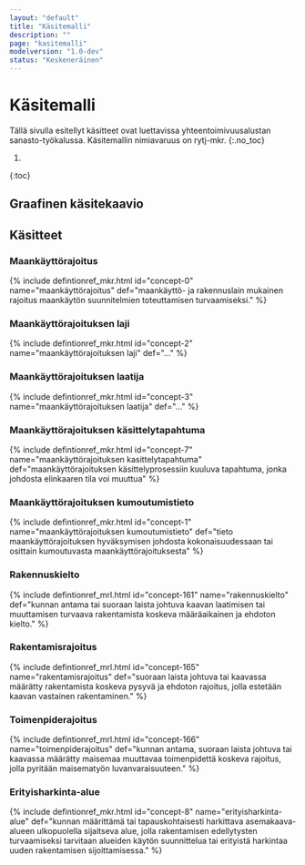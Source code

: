 ```yaml
---
layout: "default"
title: "Käsitemalli"
description: ""
page: "kasitemalli"
modelversion: "1.0-dev"
status: "Keskeneräinen"
---
```

# Käsitemalli
Tällä sivulla esitellyt käsitteet ovat luettavissa yhteentoimivuusalustan sanasto-työkalussa. Käsitemallin nimiavaruus on rytj-mkr. 
{:.no_toc}

1. 
{:toc}

## Graafinen käsitekaavio

<!--
![Maankäyttörajoitus graafisena käsitekaaviona](kasitemalli.png "Graafinen käsitekaavio maankäyttörajoituksesta (Neo4j)")

(Lataa [käsitekaavio määritelmien kanssa](kasitekaavio_selitteet.png))
-->

## Käsitteet

### Maankäyttörajoitus
{% include defintionref_mkr.html id="concept-0" name="maankäyttörajoitus" def="maankäyttö- ja rakennuslain mukainen rajoitus maankäytön suunnitelmien toteuttamisen turvaamiseksi." %}

### Maankäyttörajoituksen laji
{% include defintionref_mkr.html id="concept-2" name="maankäyttörajoituksen laji" def="..." %}

### Maankäyttörajoituksen laatija
{% include defintionref_mkr.html id="concept-3" name="maankäyttörajoituksen laatija" def="..." %}

### Maankäyttörajoituksen käsittelytapahtuma
{% include defintionref_mkr.html id="concept-7" name="maankäyttörajoituksen kasittelytapahtuma" def="maankäyttörajoituksen käsittelyprosessiin kuuluva tapahtuma, jonka johdosta elinkaaren tila voi muuttua" %}

### Maankäyttörajoituksen kumoutumistieto
{% include defintionref_mkr.html id="concept-1" name="maankäyttörajoituksen kumoutumistieto" def="tieto maankäyttörajoituksen hyväksymisen johdosta kokonaisuudessaan tai osittain kumoutuvasta maankäyttörajoituksesta" %}

### Rakennuskielto
{% include defintionref_mrl.html id="concept-161" name="rakennuskielto" def="kunnan antama tai suoraan laista johtuva kaavan laatimisen tai muuttamisen turvaava rakentamista koskeva määräaikainen ja ehdoton kielto." %}

### Rakentamisrajoitus
{% include defintionref_mrl.html id="concept-165" name="rakentamisrajoitus" def="suoraan laista johtuva tai kaavassa määrätty rakentamista koskeva pysyvä ja ehdoton rajoitus, jolla estetään kaavan vastainen rakentaminen." %}

### Toimenpiderajoitus
{% include defintionref_mrl.html id="concept-166" name="toimenpiderajoitus" def="kunnan antama, suoraan laista johtuva tai kaavassa määrätty maisemaa muuttavaa toimenpidettä koskeva rajoitus, jolla pyritään maisematyön luvanvaraisuuteen." %}

### Erityisharkinta-alue
{% include defintionref_mkr.html id="concept-8" name="erityisharkinta-alue" def="kunnan määrittämä tai tapauskohtaisesti harkittava asemakaava-alueen ulkopuolella sijaitseva alue, jolla rakentamisen edellytysten turvaamiseksi tarvitaan alueiden käytön suunnittelua tai erityistä harkintaa uuden rakentamisen sijoittamisessa." %}

<!-- Tässä esimerkki määrittelystä
{% include defintionref_mkr.html id="concept-0" name="maankäyttörajoitus" def="maankäyttö- ja rakennuslain mukainen rajoitus maankäytön suunnitelmien toteuttamisen turvaamiseksi." %}
-->



